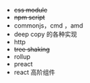 
* ~~css module~~
* ~~npm script~~
* commonjs，cmd ，amd
* deep copy 的各种实现
* http
* ~~tree shaking~~
* rollup
* preact
* react 高阶组件
